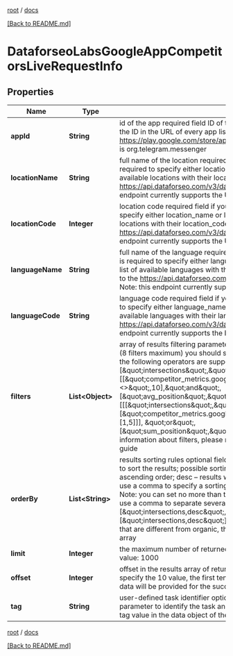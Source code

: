 [root](./../ "root") / [docs](./ "docs")

[[Back to README.md]](./../README.md "[Back to README.md]")

# DataforseoLabsGoogleAppCompetitorsLiveRequestInfo

## Properties

| Name | Type | Description | Notes |
|------------ | ------------- | ------------- | -------------|
|**appId** | **String** | id of the app required field ID of the mobile application on Google Play; you can find the ID in the URL of every app listed on Google Play; example: in the URL https://play.google.com/store/apps/details?id&#x3D;org.telegram.messenger the id is org.telegram.messenger |  [optional] |
|**locationName** | **String** | full name of the location required field if you don’t specify location_code Note: it is required to specify either location_name or location_code you can receive the list of available locations with their location_name by making a separate request to https://api.dataforseo.com/v3/dataforseo_labs/locations_and_languages; Note: this endpoint currently supports the US location only; example: United States |  [optional] |
|**locationCode** | **Integer** | location code required field if you don’t specify location_name Note: it is required to specify either location_name or location_code you can receive the list of available locations with their location_code by making a separate request to https://api.dataforseo.com/v3/dataforseo_labs/locations_and_languages; Note: this endpoint currently supports the US location only; example: 2840 |  [optional] |
|**languageName** | **String** | full name of the language required field if you don’t specify language_code Note: it is required to specify either language_name or language_code you can receive the list of available languages with their language_name by making a separate request to the https://api.dataforseo.com/v3/dataforseo_labs/locations_and_languages; Note: this endpoint currently supports the English language only; example: English |  [optional] |
|**languageCode** | **String** | language code required field if you don’t specify language_name Note: it is required to specify either language_name or language_code you can receive the list of available languages with their language_code by making a separate request to the https://api.dataforseo.com/v3/dataforseo_labs/locations_and_languages; Note: this endpoint currently supports the English language only example: en |  [optional] |
|**filters** | **List&lt;Object&gt;** | array of results filtering parameters optional field you can add several filters at once (8 filters maximum) you should set a logical operator and, or between the conditions the following operators are supported: &lt;, &lt;&#x3D;, &gt;, &gt;&#x3D;, &#x3D;, &lt;&gt;, in, not_in example: [\&quot;intersections\&quot;,\&quot;&gt;\&quot;,500] [[\&quot;competitor_metrics.google_play_search_organic.pos_1\&quot;,\&quot;&lt;&gt;\&quot;,10],\&quot;and\&quot;,[\&quot;avg_position\&quot;,\&quot;&gt;&#x3D;\&quot;,\&quot;10\&quot;]] [[[\&quot;intersections\&quot;,\&quot;&gt;&#x3D;\&quot;,50],\&quot;and\&quot;,[\&quot;competitor_metrics.google_play_search_organic.pos_1\&quot;,\&quot;in\&quot;,[1,5]]], \&quot;or\&quot;, [\&quot;sum_position\&quot;,\&quot;&gt;&#x3D;\&quot;,\&quot;10000\&quot;]] for more information about filters, please refer to Dataforseo Labs – Filters or this help center guide |  [optional] |
|**orderBy** | **List&lt;String&gt;** | results sorting rules optional field you can use the same values as in the filters array to sort the results; possible sorting types: asc – results will be sorted in the ascending order; desc – results will be sorted in the descending order; you should use a comma to specify a sorting type; example: [\&quot;intersections,asc\&quot;] Note: you can set no more than three sorting rules in a single request; you should use a comma to separate several sorting rules; example: [\&quot;intersections,desc\&quot;,\&quot;sum_position,asc\&quot;] default rule: [\&quot;intersections,desc\&quot;] Note: if the item_types array contains item types that are different from organic, the results will be ordered by the first item type in the array |  [optional] |
|**limit** | **Integer** | the maximum number of returned apps optional field default value: 100 maximum value: 1000 |  [optional] |
|**offset** | **Integer** | offset in the results array of returned apps optional field default value: 0 if you specify the 10 value, the first ten apps in the results array will be omitted and the data will be provided for the successive keywords |  [optional] |
|**tag** | **String** | user-defined task identifier optional field the character limit is 255 you can use this parameter to identify the task and match it with the result you will find the specified tag value in the data object of the response |  [optional] |

[root](./../ "root") / [docs](./ "docs")

[[Back to README.md]](./../README.md "[Back to README.md]")